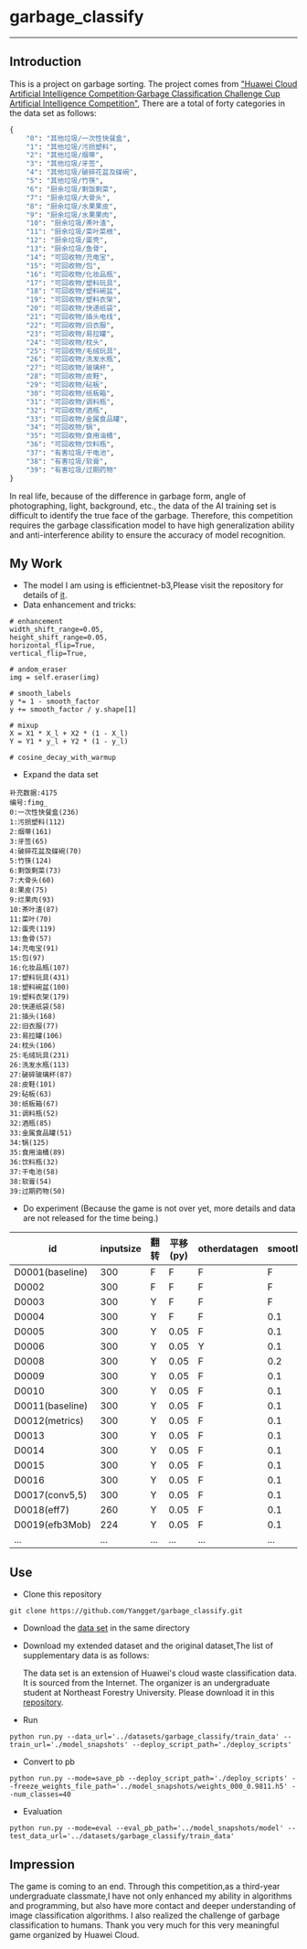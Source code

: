 # garbage_classify

-----------------------------
## Introduction

This is a project on garbage sorting. The project comes from ["Huawei Cloud Artificial Intelligence Competition·Garbage Classification Challenge Cup Artificial Intelligence Competition"](https://developer.huaweicloud.com/competition/competitions/1000007620/introduction),
There are a total of forty categories in the data set as follows:
```python
{
    "0": "其他垃圾/一次性快餐盒",
    "1": "其他垃圾/污损塑料",
    "2": "其他垃圾/烟蒂",
    "3": "其他垃圾/牙签",
    "4": "其他垃圾/破碎花盆及碟碗",
    "5": "其他垃圾/竹筷",
    "6": "厨余垃圾/剩饭剩菜",
    "7": "厨余垃圾/大骨头",
    "8": "厨余垃圾/水果果皮",
    "9": "厨余垃圾/水果果肉",
    "10": "厨余垃圾/茶叶渣",
    "11": "厨余垃圾/菜叶菜根",
    "12": "厨余垃圾/蛋壳",
    "13": "厨余垃圾/鱼骨",
    "14": "可回收物/充电宝",
    "15": "可回收物/包",
    "16": "可回收物/化妆品瓶",
    "17": "可回收物/塑料玩具",
    "18": "可回收物/塑料碗盆",
    "19": "可回收物/塑料衣架",
    "20": "可回收物/快递纸袋",
    "21": "可回收物/插头电线",
    "22": "可回收物/旧衣服",
    "23": "可回收物/易拉罐",
    "24": "可回收物/枕头",
    "25": "可回收物/毛绒玩具",
    "26": "可回收物/洗发水瓶",
    "27": "可回收物/玻璃杯",
    "28": "可回收物/皮鞋",
    "29": "可回收物/砧板",
    "30": "可回收物/纸板箱",
    "31": "可回收物/调料瓶",
    "32": "可回收物/酒瓶",
    "33": "可回收物/金属食品罐",
    "34": "可回收物/锅",
    "35": "可回收物/食用油桶",
    "36": "可回收物/饮料瓶",
    "37": "有害垃圾/干电池",
    "38": "有害垃圾/软膏",
    "39": "有害垃圾/过期药物"
}
```
In real life, because of the difference in garbage form, angle of photographing, light, background, etc., the data of the AI ​​training set is difficult to identify the true face of the garbage. Therefore, this competition requires the garbage classification model to have high generalization ability and anti-interference ability to ensure the accuracy of model recognition. 
##  My Work
+ The model I am using is efficientnet-b3,Please visit the repository for details of [it](https://github.com/qubvel/efficientnet).
+ Data enhancement and tricks:
```
# enhancement
width_shift_range=0.05,
height_shift_range=0.05,
horizontal_flip=True,
vertical_flip=True,

# andom_eraser
img = self.eraser(img)

# smooth_labels
y *= 1 - smooth_factor
y += smooth_factor / y.shape[1]

# mixup
X = X1 * X_l + X2 * (1 - X_l)
Y = Y1 * y_l + Y2 * (1 - y_l)

# cosine_decay_with_warmup
```
+ Expand the data set
```shell
补充数据:4175
编号:fimg_
0:一次性快餐盒(236)
1:污损塑料(112)
2:烟蒂(161)
3:牙签(65)
4:破碎花盆及碟碗(70)
5:竹筷(124)
6:剩饭剩菜(73)
7:大骨头(60)
8:果皮(75)
9:烂果肉(93)
10:茶叶渣(87)
11:菜叶(70)
12:蛋壳(119)
13:鱼骨(57)
14:充电宝(91)
15:包(97)
16:化妆品瓶(107)
17:塑料玩具(431)
18:塑料碗盆(100)
19:塑料衣架(179)
20:快递纸袋(58)
21:插头(168)
22:旧衣服(77)
23:易拉罐(106)
24:枕头(106)
25:毛绒玩具(231)
26:洗发水瓶(113)
27:破碎玻璃杯(87)
28:皮鞋(101)
29:砧板(63)
30:纸板箱(67)
31:调料瓶(52)
32:酒瓶(85)
33:金属食品罐(51)
34:锅(125)
35:食用油桶(89)
36:饮料瓶(32)
37:干电池(58)
38:软膏(54)
39:过期药物(50)
```

+ Do experiment (Because the game is not over yet, more details and data are not released for the time being.)

id | inputsize | 翻转 | 平移(py) | otherdatagen | smooth_labels | random_eraser | mixup　| warmuplr | sp | epoch-20 sc |score |　guanfangsc |
--- | ---- | ---| ---| ---- | ---| ---- | --- | --- | ---- | --- | --- | --- |
D0001(baseline) | 300 | F  |  F  |  F  |  F  |  F  |  F  |  Y  |0.15 | 0.9261 | 0.9861 |
D0002           | 300 | F  |  F  |  F  |  F  |  F  |  F  |  Y  |0.15 | 0.9272 | 0.9860 | 0.929825 |
D0003           | 300 | Y  |  F  |  F  |  F  |  F  |  F  |  Y  |0.15 | 0.9265 | 0.9859 | 0.923501 |
D0004           | 300 | Y  |  F  |  F  | 0.1 |  F  |  F  |  Y  |0.15 | 0.9307 | 0.9868 | 0.929009 |
D0005           | 300 | Y  |0.05 |  F  | 0.1 |  F  |  F  |  Y  |0.15 | 0.9374 | 0.9879 |... |
D0006           | 300 | Y  |0.05 |  Y  | 0.1 |  F  |  F  |  Y  |0.15 | 0.9265 | 0.9853 | 0.929213 |
D0008           | 300 | Y  |0.05 |  F  | 0.2 |  F  |  F  |  Y  |0.15 | 0.9339 | 0.9883 | 0.928601 |
D0009           | 300 | Y  |0.05 |  F  | 0.1 |  F  |  F  |  Y  |0.15 | 0.9224 | ... |... |
D0010           | 300 | Y  |0.05 |  F  | 0.1 | 0.2 |  F  |  Y  |0.15 | 0.9367 | 0.9895 |... |
D0011(baseline) | 300 | Y  |0.05 |  F  | 0.1 | 0.2 |  F  |  Y  |0.15 | 0.9272 | 0.9894 | 0.926153 |
D0012(metrics)  | 300 | Y  |0.05 |  F  | 0.1 |  F  |  F  |  Y  |0.15 | 0.9335 | 0.9888 |... |
D0013           | 300 | Y  |0.05 |  F  | 0.1 | 0.3 |  F  |  Y  |0.15 | 0.9385 | 0.9902 |... |
D0014           | 300 | Y  |0.05 |  F  | 0.1 | 0.3 |  F  |  Y  |0.15 | 0.9339 | 0.9896 |... |
D0015           | 300 | Y  |0.05 |  F  | 0.1 | 0.2 |  F  |  Y  | 0.1 | 0.9443 | 0.9940 |... |
D0016           | 300 | Y  |0.05 |  F  | 0.1 | 0.3 |  F  |  F  | 0.1 | 0.9342 |... |... |
D0017(conv5,5)  | 300 | Y  |0.05 |  F  | 0.1 | 0.3 |  F  |  F  | 0.1 | 0.9305 |... |... |
D0018(eff7)     | 260 | Y  |0.05 |  F  | 0.1 | 0.3 |  F  |  F  | 0.1 | 0.9342 |... |... |
D0019(efb3Mob)  | 224 | Y  |0.05 |  F  | 0.1 | 0.3 |  F  |  F  | 0.1 | 0.9342 |... |... |
...             | ... | ...| ... | ... | ... | ... | ... | ... | ... | ... | ... |... |

## Use

+ Clone this repository
```shell
git clone https://github.com/Yangget/garbage_classify.git
```
+ Download the [data set](https://modelarts-competitions.obs.cn-north-1.myhuaweicloud.com/garbage_classify/dataset/garbage_classify_v2.zip) in the same directory
+ Download my extended dataset and the original dataset,The list of supplementary data is as follows:

  The data set is an extension of Huawei's cloud waste classification data. It is sourced from the Internet. The organizer is an undergraduate student at Northeast Forestry University. Please download it in this [repository](ihub.com/Yangget/garbage_classify_expand/tree/master).

+ Run
```shell
python run.py --data_url='../datasets/garbage_classify/train_data' --train_url='./model_snapshots' --deploy_script_path='./deploy_scripts'
```
+ Convert to pb
```shell
python run.py --mode=save_pb --deploy_script_path='./deploy_scripts' --freeze_weights_file_path='../model_snapshots/weights_000_0.9811.h5' --num_classes=40
```
+ Evaluation
```shell
python run.py --mode=eval --eval_pb_path='../model_snapshots/model' --test_data_url='../datasets/garbage_classify/train_data'
```

## Impression

The game is coming to an end. Through this competition,as a third-year undergraduate classmate,I have not only enhanced my ability in algorithms and programming, but also have more contact and deeper understanding of image classification algorithms. I also realized the challenge of garbage classification to humans. Thank you very much for this very meaningful game organized by Huawei Cloud.
